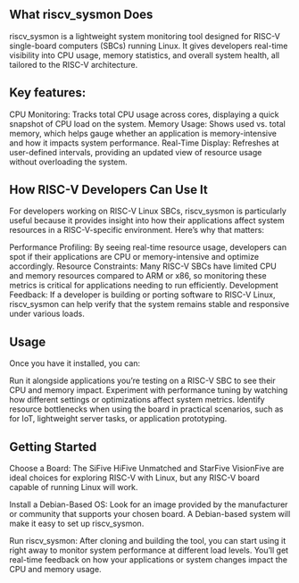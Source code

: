 ## What riscv_sysmon Does
riscv_sysmon is a lightweight system monitoring tool designed for RISC-V single-board computers (SBCs) running Linux. It gives developers real-time visibility into CPU usage, memory statistics, and overall system health, all tailored to the RISC-V architecture.

## Key features:

CPU Monitoring: Tracks total CPU usage across cores, displaying a quick snapshot of CPU load on the system.
Memory Usage: Shows used vs. total memory, which helps gauge whether an application is memory-intensive and how it impacts system performance.
Real-Time Display: Refreshes at user-defined intervals, providing an updated view of resource usage without overloading the system.

## How RISC-V Developers Can Use It
For developers working on RISC-V Linux SBCs, riscv_sysmon is particularly useful because it provides insight into how their applications affect system resources in a RISC-V-specific environment. Here’s why that matters:

Performance Profiling: By seeing real-time resource usage, developers can spot if their applications are CPU or memory-intensive and optimize accordingly.
Resource Constraints: Many RISC-V SBCs have limited CPU and memory resources compared to ARM or x86, so monitoring these metrics is critical for applications needing to run efficiently.
Development Feedback: If a developer is building or porting software to RISC-V Linux, riscv_sysmon can help verify that the system remains stable and responsive under various loads.

## Usage
Once you have it installed, you can:

Run it alongside applications you’re testing on a RISC-V SBC to see their CPU and memory impact.
Experiment with performance tuning by watching how different settings or optimizations affect system metrics.
Identify resource bottlenecks when using the board in practical scenarios, such as for IoT, lightweight server tasks, or application prototyping.

## Getting Started
Choose a Board: The SiFive HiFive Unmatched and StarFive VisionFive are ideal choices for exploring RISC-V with Linux, but any RISC-V board capable of running Linux will work.

Install a Debian-Based OS: Look for an image provided by the manufacturer or community that supports your chosen board. A Debian-based system will make it easy to set up riscv_sysmon.

Run riscv_sysmon: After cloning and building the tool, you can start using it right away to monitor system performance at different load levels. You’ll get real-time feedback on how your applications or system changes impact the CPU and memory usage.

